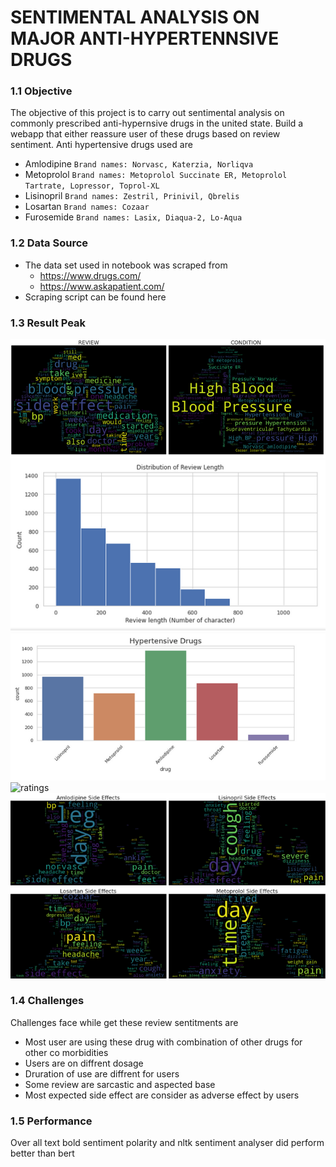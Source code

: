 # SENTIMENTAL ANALYSIS ON MAJOR ANTI-HYPERTENNSIVE DRUGS

### 1.1 Objective
The objective of this project is to carry out sentimental analysis on commonly prescribed anti-hypernsive drugs in the united state. Build a webapp that either reassure user of these drugs based on review sentiment. Anti hypertensive drugs used are
- Amlodipine ```Brand names: Norvasc, Katerzia, Norliqva```
- Metoprolol ```Brand names: Metoprolol Succinate ER, Metoprolol Tartrate, Lopressor, Toprol-XL```
- Lisinopril ```Brand names: Zestril, Prinivil, Qbrelis``` 
- Losartan ```Brand names: Cozaar```
- Furosemide ```Brand names: Lasix, Diaqua-2, Lo-Aqua```


### 1.2 Data Source
- The data set used in notebook was scraped from 
    - https://www.drugs.com/
    - https://www.askapatient.com/
- Scraping script can be found here

### 1.3 Result Peak
![word cloud](assets/wc.png)
![review length](assets/l.png)
![drugs](assets/dg.png)
![ratings](assets/tr.png)
![sideeffect](assets/se.png)

### 1.4 Challenges
Challenges face while get these review sentitments are 
- Most user are using these drug with combination of other drugs for other co morbidities
- Users are on diffrent dosage
- Druration of use are diffrent for users
- Some review are sarcastic and  aspected base
- Most expected side effect are consider as adverse effect by users

### 1.5 Performance
 Over all text bold sentiment polarity and nltk sentiment analyser did perform better than bert



 



